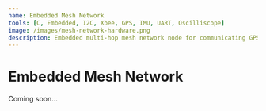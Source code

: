 ```yaml
---
name: Embedded Mesh Network
tools: [C, Embedded, I2C, Xbee, GPS, IMU, UART, Oscilliscope]
image: /images/mesh-network-hardware.png
description: Embedded multi-hop mesh network node for communicating GPS position to a base station.
---
```


# Embedded Mesh Network

Coming soon...
